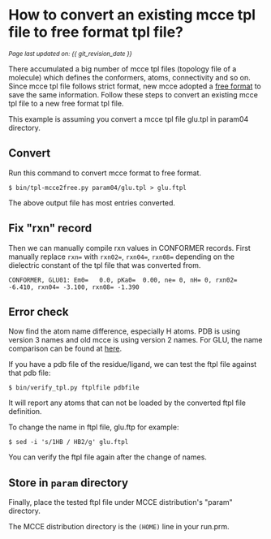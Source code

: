# How to convert an existing mcce tpl file to free format tpl file?
<small><i>Page last updated on: {{ git_revision_date }}</i></small>

There accumulated a big number of mcce tpl files (topology file of a molecule) which defines the conformers, atoms, connectivity and so on. Since mcce tpl file follows strict format, new mcce adopted a [free format](newftpl.md) to save the same information. Follow these steps to convert an existing mcce tpl file to a new free format tpl file.

This example is assuming you convert a mcce tpl file glu.tpl in param04 directory.

## Convert

Run this command to convert mcce format to free format.

```
$ bin/tpl-mcce2free.py param04/glu.tpl > glu.ftpl
```

The above output file has most entries converted. 

## Fix "rxn" record

Then we can manually compile rxn values in CONFORMER records. First manually replace ```rxn=``` with ```rxn02=```, ```rxn04=```, ```rxn08=``` depending on the dielectric constant of the tpl file that was converted from.

```
CONFORMER, GLU01: Em0=   0.0, pKa0=  0.00, ne= 0, nH= 0, rxn02= -6.410, rxn04= -3.100, rxn08= -1.390
```

## Error check

Now find the atom name difference, especially H atoms. PDB is using version 3 names and old mcce is using version 2 names. For GLU, the name comparison can be found at [here](http://ligand-expo.rcsb.org/pyapps/ldHandler.py?formid=cc-index-search&target=glu&operation=ccid).

If you have a pdb file of the residue/ligand, we can test the ftpl file against that pdb file:

```
$ bin/verify_tpl.py ftplfile pdbfile 
```

It will report any atoms that can not be loaded by the converted ftpl file definition.

To change the name in ftpl file, glu.ftp for example:

```
$ sed -i 's/1HB / HB2/g' glu.ftpl 
```

You can verify the ftpl file again after the change of names.


## Store in ```param``` directory

Finally, place the tested ftpl file under MCCE distribution's "param" directory.

The MCCE distribution directory is the ```(HOME)``` line in your run.prm.